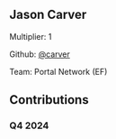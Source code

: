 
## Jason Carver
Multiplier: 1

Github: [@carver](https://github.com/carver)

Team: Portal Network (EF)

## Contributions

### Q4 2024

